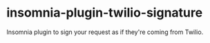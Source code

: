 # insomnia-plugin-twilio-signature
Insomnia plugin to sign your request as if they're coming from Twilio.
